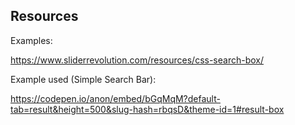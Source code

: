 ## Resources

Examples:

<https://www.sliderrevolution.com/resources/css-search-box/>

Example used (Simple Search Bar):

<https://codepen.io/anon/embed/bGqMqM?default-tab=result&height=500&slug-hash=rbqsD&theme-id=1#result-box>
